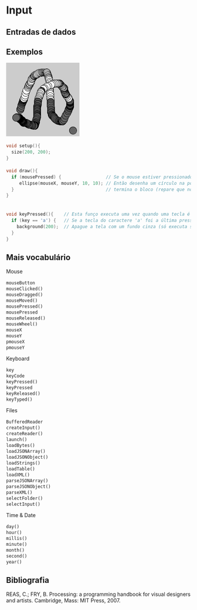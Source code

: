 # Input

## Entradas de dados

## Exemplos

![exemplo1](/assets/imagens/condicional1.png)

``` pde
void setup(){
  size(200, 200);
}

void draw(){
  if (mousePressed) {                 // Se o mouse estiver pressionado
     ellipse(mouseX, mouseY, 10, 10); // Então desenha um círculo na posição do mouse
  }                                   // termina o bloco (repare que no faz nada se o mouse estiver solto)
}


void keyPressed(){    // Esta funço executa uma vez quando uma tecla é pressionada
  if (key == 'a') {   // Se a tecla do caractere 'a' foi a última pressionada
    background(200);  // Apague a tela com um fundo cinza (só executa sob as condições acima)
  }
}
```

## Mais vocabulário

Mouse

```
mouseButton
mouseClicked()
mouseDragged()
mouseMoved()
mousePressed()
mousePressed
mouseReleased()
mouseWheel()
mouseX
mouseY
pmouseX
pmouseY
```

Keyboard

```
key
keyCode
keyPressed()
keyPressed
keyReleased()
keyTyped()
```

Files

```
BufferedReader
createInput()
createReader()
launch()
loadBytes()
loadJSONArray()
loadJSONObject()
loadStrings()
loadTable()
loadXML()
parseJSONArray()
parseJSONObject()
parseXML()
selectFolder()
selectInput()
```

Time & Date

```
day()
hour()
millis()
minute()
month()
second()
year()
```

## Bibliografia

REAS, C.; FRY, B. Processing: a programming handbook for visual designers and artists. Cambridge, Mass: MIT Press, 2007.
